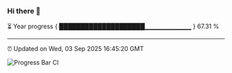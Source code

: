 ### Hi there 👋

⏳ Year progress { ████████████████████▁▁▁▁▁▁▁▁▁▁ } 67.31 %

---

⏰ Updated on Wed, 03 Sep 2025 16:45:20 GMT

![Progress Bar CI](https://github.com/IshwaranRudhara/GIT-ACTION/workflows/Progress%20Bar%20CI/badge.svg)
